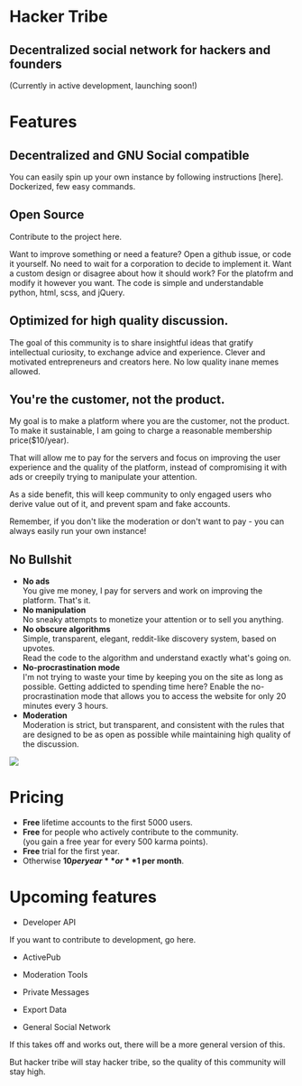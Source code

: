 # Hacker Tribe

## Decentralized social network for hackers and founders

(Currently in active development, launching soon!)

<!-- [![Join the chat at https://gitter.im/raymestalez/fictionhub](https://badges.gitter.im/Join%20Chat.svg)](https://gitter.im/raymestalez/fictionhub?utm_source=badge&utm_medium=badge&utm_campaign=pr-badge&utm_content=badge) -->

# Features

## Decentralized and GNU Social compatible

You can easily spin up your own instance by following instructions [here]. Dockerized, few easy commands.

## Open Source

Contribute to the project here.

Want to improve something or need a feature? Open a github issue, or code it yourself. No need to wait for a corporation to decide to implement it. Want a custom design or disagree about how it should work? For the platofrm and modify it however you want. The code is simple and understandable python, html, scss, and jQuery.

## Optimized for high quality discussion.

The goal of this community is to share insightful ideas that gratify intellectual curiosity, to exchange advice and experience. Clever and motivated entrepreneurs and creators here. No low quality inane memes allowed.

## You're the customer, not the product.

My goal is to make a platform where you are the customer, not the product. To make it sustainable, I am going to charge a reasonable membership price($10/year).

That will allow me to pay for the servers and focus on improving the user experience and the quality of the platform, instead of compromising it with ads or creepily trying to manipulate your attention.

As a side benefit, this will keep community to only engaged users who derive value out of it, and prevent spam and fake accounts.

Remember, if you don't like the moderation or don't want to pay - you can always easily run your own instance!

## No Bullshit

- **No ads**  
You give me money, I pay for servers and work on improving the platform. That's it.
- **No manipulation**  
No sneaky attempts to monetize your attention or to sell you anything.
- **No obscure algorithms**  
  Simple, transparent, elegant, reddit-like discovery system, based on upvotes.  
  Read the code to the algorithm and understand exactly what's going on.
- **No-procrastination mode**  
  I'm not trying to waste your time by keeping you on the site as long as possible. Getting addicted to spending time here? Enable the no-procrastination mode that allows you to access the website for only 20 minutes every 3 hours.
- **Moderation**  
  Moderation is strict, but transparent, and consistent with the rules that are designed to be as open as possible while maintaining high quality of the discussion.<span id="screenshots"></span>


![](https://raw.githubusercontent.com/raymestalez/nexus/master/fictionhub/media/images/browsepage-1.png)

<span id="pricing"></span>

# Pricing

-   **Free** lifetime accounts to the first 5000 users.
-   **Free** for people who actively contribute to the community.  
    (you gain a free year for every 500 karma points).
-   **Free** trial for the first year.
-   Otherwise **$10 per year** or **$1 per month**.

<span id="upcoming"></span>

# Upcoming features

- Developer API

If you want to contribute to development, go here.

- ActivePub

- Moderation Tools

- Private Messages

- Export Data

- General Social Network

If this takes off and works out, there will be a more general version of this.

But hacker tribe will stay hacker tribe, so the quality of this community will stay high.
